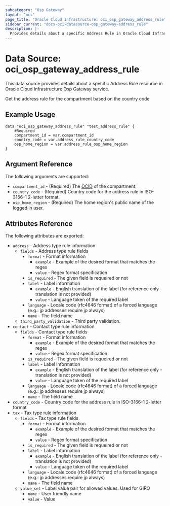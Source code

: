 ```yaml
---
subcategory: "Osp Gateway"
layout: "oci"
page_title: "Oracle Cloud Infrastructure: oci_osp_gateway_address_rule"
sidebar_current: "docs-oci-datasource-osp_gateway-address_rule"
description: |-
  Provides details about a specific Address Rule in Oracle Cloud Infrastructure Osp Gateway service
---
```


# Data Source: oci_osp_gateway_address_rule
This data source provides details about a specific Address Rule resource in Oracle Cloud Infrastructure Osp Gateway service.

Get the address rule for the compartment based on the country code

## Example Usage

```hcl
data "oci_osp_gateway_address_rule" "test_address_rule" {
	#Required
	compartment_id = var.compartment_id
	country_code = var.address_rule_country_code
	osp_home_region = var.address_rule_osp_home_region
}
```

## Argument Reference

The following arguments are supported:

* `compartment_id` - (Required) The [OCID](https://docs.cloud.oracle.com/iaas/Content/General/Concepts/identifiers.htm) of the compartment. 
* `country_code` - (Required) Country code for the address rule in ISO-3166-1 2-letter format. 
* `osp_home_region` - (Required) The home region's public name of the logged in user. 


## Attributes Reference

The following attributes are exported:

* `address` - Address type rule information
	* `fields` - Address type rule fields
		* `format` - Format information
			* `example` - Example of the desired format that matches the regex
			* `value` - Regex format specification
		* `is_required` - The given field is requeired or not
		* `label` - Label information
			* `example` - English translation of the label (for reference only - translation is not provided)
			* `value` - Language token of the required label
		* `language` - Locale code (rfc4646 format) of a forced language (e.g.: jp addresses require jp always)
		* `name` - The field name
	* `third_party_validation` - Third party validation.
* `contact` - Contact type rule information
	* `fields` - Contact type rule fields
		* `format` - Format information
			* `example` - Example of the desired format that matches the regex
			* `value` - Regex format specification
		* `is_required` - The given field is requeired or not
		* `label` - Label information
			* `example` - English translation of the label (for reference only - translation is not provided)
			* `value` - Language token of the required label
		* `language` - Locale code (rfc4646 format) of a forced language (e.g.: jp addresses require jp always)
		* `name` - The field name
* `country_code` - Country code for the address rule in ISO-3166-1 2-letter format
* `tax` - Tax type rule information
	* `fields` - Tax type rule fields
		* `format` - Format information
			* `example` - Example of the desired format that matches the regex
			* `value` - Regex format specification
		* `is_required` - The given field is requeired or not
		* `label` - Label information
			* `example` - English translation of the label (for reference only - translation is not provided)
			* `value` - Language token of the required label
		* `language` - Locale code (rfc4646 format) of a forced language (e.g.: jp addresses require jp always)
		* `name` - The field name
	* `value_set` - Label value pair for allowed values. Used for GIRO
		* `name` - User friendly name
		* `value` - Value

